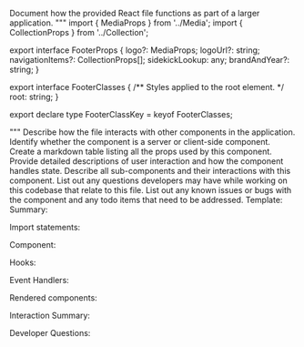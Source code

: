 Document how the provided React file functions as part of a larger application.
"""
import { MediaProps } from '../Media';
import { CollectionProps } from '../Collection';

export interface FooterProps {
  logo?: MediaProps;
  logoUrl?: string;
  navigationItems?: CollectionProps[];
  sidekickLookup: any;
  brandAndYear?: string;
}

export interface FooterClasses {
  /** Styles applied to the root element. */
  root: string;
}

export declare type FooterClassKey = keyof FooterClasses;

"""
Describe how the file interacts with other components in the application.
Identify whether the component is a server or client-side component.
Create a markdown table listing all the props used by this component.
Provide detailed descriptions of user interaction and how the component handles state.
Describe all sub-components and their interactions with this component.
List out any questions developers may have while working on this codebase that relate to this file.
List out any known issues or bugs with the component and any todo items that need to be addressed.
Template:
Summary:
<brief overview of the file and all its major components>

Import statements:
<describe the imports and dependencies>

Component:
<Summary of component>

Hooks:
<list of hooks with descriptions>

Event Handlers:
<list of Event Handlers with descriptions>

Rendered components:
<list of Rendered components with descriptions>

Interaction Summary:
<a summary of how the file could interact with the rest of the application>

Developer Questions:
<a list of questions Developers working with this component may have the following questions when debugging>